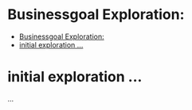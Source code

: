 # Businessgoal Exploration: <descriptive title of exploration challenge>

- [Businessgoal Exploration: ](#businessgoal-exploration-)
- [initial exploration ...](#initial-exploration-)

# initial exploration ...
...